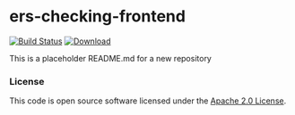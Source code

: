 
# ers-checking-frontend

[![Build Status](https://travis-ci.org/hmrc/ers-checking-frontend.svg?branch=master)](https://travis-ci.org/hmrc/ers-checking-frontend) [ ![Download](https://api.bintray.com/packages/hmrc/releases/ers-checking-frontend/images/download.svg) ](https://bintray.com/hmrc/releases/ers-checking-frontend/_latestVersion)

This is a placeholder README.md for a new repository

### License

This code is open source software licensed under the [Apache 2.0 License]("http://www.apache.org/licenses/LICENSE-2.0.html").
    